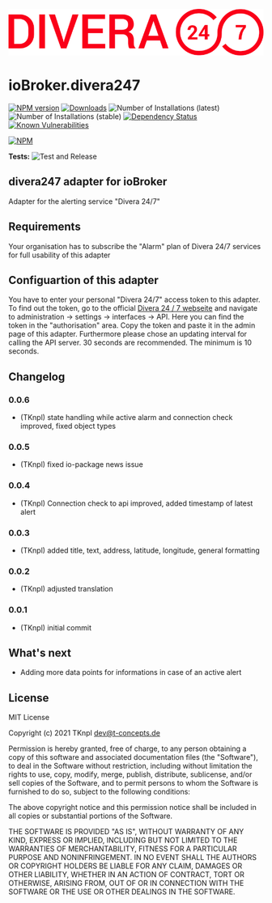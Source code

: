 ![Logo](admin/divera247_long.png)
# ioBroker.divera247

[![NPM version](http://img.shields.io/npm/v/iobroker.divera247.svg)](https://www.npmjs.com/package/iobroker.divera247)
[![Downloads](https://img.shields.io/npm/dm/iobroker.divera247.svg)](https://www.npmjs.com/package/iobroker.divera247)
![Number of Installations (latest)](http://iobroker.live/badges/divera247-installed.svg)
![Number of Installations (stable)](http://iobroker.live/badges/divera247-stable.svg)
[![Dependency Status](https://img.shields.io/david/TKnpl/iobroker.divera247.svg)](https://david-dm.org/TKnpl/iobroker.divera247)
[![Known Vulnerabilities](https://snyk.io/test/github/TKnpl/ioBroker.divera247/badge.svg)](https://snyk.io/test/github/TKnpl/ioBroker.divera247)

[![NPM](https://nodei.co/npm/iobroker.divera247.png?downloads=true)](https://nodei.co/npm/iobroker.divera247/)

**Tests:** ![Test and Release](https://github.com/TKnpl/ioBroker.divera247/workflows/Test%20and%20Release/badge.svg)

## divera247 adapter for ioBroker

Adapter for the alerting service "Divera 24/7"

## Requirements
Your organisation has to subscribe the "Alarm" plan of Divera 24/7 services for full usability of this adapter

## Configuartion of this adapter
You have to enter your personal "Divera 24/7" access token to this adapter.
To find out the token, go to the official [Divera 24 / 7 webseite](https://www.divera247.com/) and navigate to administration -> settings -> interfaces -> API. Here you can find the token in the "authorisation" area.
Copy the token and paste it in the admin page of this adapter.
Furthermore please chose an updating interval for calling the API server. 30 seconds are recommended. The minimum is 10 seconds.

## Changelog

### 0.0.6
* (TKnpl) state handling while active alarm and connection check improved, fixed object types

### 0.0.5
* (TKnpl) fixed io-package news issue

### 0.0.4
* (TKnpl) Connection check to api improved, added timestamp of latest alert

### 0.0.3
* (TKnpl) added title, text, address, latitude, longitude, general formatting

### 0.0.2
* (TKnpl) adjusted translation

### 0.0.1
* (TKnpl) initial commit

## What's next
* Adding more data points for informations in case of an active alert

## License
MIT License

Copyright (c) 2021 TKnpl <dev@t-concepts.de>

Permission is hereby granted, free of charge, to any person obtaining a copy
of this software and associated documentation files (the "Software"), to deal
in the Software without restriction, including without limitation the rights
to use, copy, modify, merge, publish, distribute, sublicense, and/or sell
copies of the Software, and to permit persons to whom the Software is
furnished to do so, subject to the following conditions:

The above copyright notice and this permission notice shall be included in all
copies or substantial portions of the Software.

THE SOFTWARE IS PROVIDED "AS IS", WITHOUT WARRANTY OF ANY KIND, EXPRESS OR
IMPLIED, INCLUDING BUT NOT LIMITED TO THE WARRANTIES OF MERCHANTABILITY,
FITNESS FOR A PARTICULAR PURPOSE AND NONINFRINGEMENT. IN NO EVENT SHALL THE
AUTHORS OR COPYRIGHT HOLDERS BE LIABLE FOR ANY CLAIM, DAMAGES OR OTHER
LIABILITY, WHETHER IN AN ACTION OF CONTRACT, TORT OR OTHERWISE, ARISING FROM,
OUT OF OR IN CONNECTION WITH THE SOFTWARE OR THE USE OR OTHER DEALINGS IN THE
SOFTWARE.
